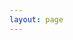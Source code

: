 ```yaml
---
layout: page
---
```


<GithubCards :repos="[
  '970thunder/AIResume',
  'Tsundeer/MeowField_AutoPiano'
]" />

